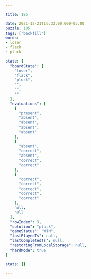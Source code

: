 ```yaml
---

title: 185

date: 2021-12-21T16:33:00.000-05:00
puzzle: 185
tags: ['backfill']
words:
- loser
- flack
- pluck

state: {
  "boardState": [
    "loser",
    "flack",
    "pluck",
    "",
    "",
    ""
  ],
  "evaluations": [
    [
      "present",
      "absent",
      "absent",
      "absent",
      "absent"
    ],
    [
      "absent",
      "correct",
      "absent",
      "correct",
      "correct"
    ],
    [
      "correct",
      "correct",
      "correct",
      "correct",
      "correct"
    ],
    null,
    null
  ],
  "rowIndex": 3,
  "solution": "pluck",
  "gameStatus": "WIN",
  "lastPlayedTs": null,
  "lastCompletedTs": null,
  "restoringFromLocalStorage": null,
  "hardMode": true
}

stats: {}

---
```


<!-- more -->
